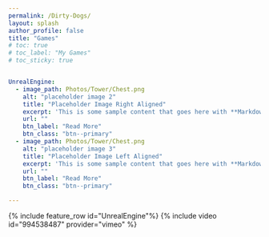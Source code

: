 ```yaml
---
permalink: /Dirty-Dogs/
layout: splash
author_profile: false
title: "Games"
# toc: true
# toc_label: "My Games"
# toc_sticky: true


UnrealEngine:
  - image_path: Photos/Tower/Chest.png
    alt: "placeholder image 2"
    title: "Placeholder Image Right Aligned"
    excerpt: 'This is some sample content that goes here with **Markdown** formatting. Right aligned with `type="right"` aaaaaa aaaaaaaaaa aaaaaa aaaaaaaaaa aaaaaa aaaaaaaaaa aaaaaa aaaaaaaaaa aaaaaa aaaaaaaaaa aaaaaa aaaaaaaaaa aaaaaa aaaaaaaaaa aaaaaa aaaaaaaaaa aaaaaa aaaaaaaaaa aaaaaa aaaaaaaaaa  lets go'
    url: ""
    btn_label: "Read More"
    btn_class: "btn--primary"
  - image_path: Photos/Tower/Chest.png
    alt: "placeholder image 3"
    title: "Placeholder Image Left Aligned"
    excerpt: 'This is some sample content that goes here with **Markdown** formatting. Right aligned with `type="right"`'
    url: ""
    btn_label: "Read More"
    btn_class: "btn--primary"

---
```


{% include feature_row id="UnrealEngine"%}
{% include video id="994538487" provider="vimeo" %}

